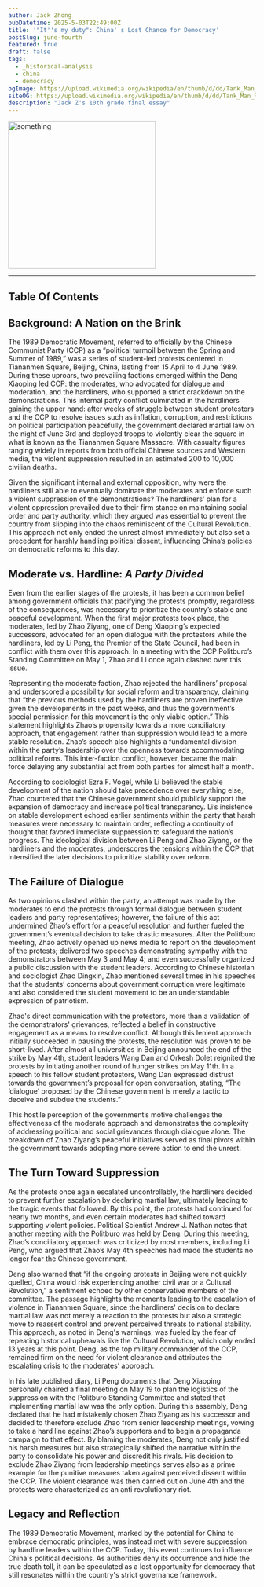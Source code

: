 ```yaml
---
author: Jack Zhong
pubDatetime: 2025-5-03T22:49:00Z
title: '"It''s my duty": China''s Lost Chance for Democracy'
postSlug: june-fourth
featured: true
draft: false
tags:
  - _historical-analysis
  - china
  - democracy
ogImage: https://upload.wikimedia.org/wikipedia/en/thumb/d/dd/Tank_Man_%28Tiananmen_Square_protester%29.jpg/250px-Tank_Man_%28Tiananmen_Square_protester%29.jpg
siteOG: https://upload.wikimedia.org/wikipedia/en/thumb/d/dd/Tank_Man_%28Tiananmen_Square_protester%29.jpg/250px-Tank_Man_%28Tiananmen_Square_protester%29.jpg
description: "Jack Z's 10th grade final essay"
---
```


<img src="https://upload.wikimedia.org/wikipedia/en/thumb/d/dd/Tank_Man_%28Tiananmen_Square_protester%29.jpg/250px-Tank_Man_%28Tiananmen_Square_protester%29.jpg" alt="something" width="300">

---

## Table Of Contents

## Background: A Nation on the Brink

The 1989 Democratic Movement, referred to officially by the Chinese Communist Party (CCP) as a “political turmoil between the Spring and Summer of 1989,” was a series of student-led protests centered in Tiananmen Square, Beijing, China, lasting from 15 April to 4 June 1989. During these uproars, two prevailing factions emerged within the Deng Xiaoping led CCP: the moderates, who advocated for dialogue and moderation, and the hardliners, who supported a strict crackdown on the demonstrations. This internal party conflict culminated in the hardliners gaining the upper hand: after weeks of struggle between student protestors and the CCP to resolve issues such as inflation, corruption, and restrictions on political participation peacefully, the government declared martial law on the night of June 3rd and deployed troops to violently clear the square in what is known as the Tiananmen Square Massacre. With casualty figures ranging widely in reports from both official Chinese sources and Western media, the violent suppression resulted in an estimated 200 to 10,000 civilian deaths.

Given the significant internal and external opposition, why were the hardliners still able to eventually dominate the moderates and enforce such a violent suppression of the demonstrations? The hardliners’ plan for a violent oppression prevailed due to their firm stance on maintaining social order and party authority, which they argued was essential to prevent the country from slipping into the chaos reminiscent of the Cultural Revolution. This approach not only ended the unrest almost immediately but also set a precedent for harshly handling political dissent, influencing China’s policies on democratic reforms to this day.

## Moderate vs. Hardline: _A Party Divided_

Even from the earlier stages of the protests, it has been a common belief among government officials that pacifying the protests promptly, regardless of the consequences, was necessary to prioritize the country’s stable and peaceful development. When the first major protests took place, the moderates, led by Zhao Ziyang, one of Deng Xiaoping’s expected successors, advocated for an open dialogue with the protestors while the hardliners, led by Li Peng, the Premier of the State Council, had been in conflict with them over this approach. In a meeting with the CCP Politburo’s Standing Committee on May 1, Zhao and Li once again clashed over this issue.

Representing the moderate faction, Zhao rejected the hardliners’ proposal and underscored a possibility for social reform and transparency, claiming that “the previous methods used by the hardliners are proven ineffective given the developments in the past weeks, and thus the government’s special permission for this movement is the only viable option.” This statement highlights Zhao’s propensity towards a more conciliatory approach, that engagement rather than suppression would lead to a more stable resolution. Zhao’s speech also highlights a fundamental division within the party’s leadership over the openness towards accommodating political reforms. This inter-faction conflict, however, became the main force delaying any substantial act from both parties for almost half a month.

According to sociologist Ezra F. Vogel, while Li believed the stable development of the nation should take precedence over everything else, Zhao countered that the Chinese government should publicly support the expansion of democracy and increase political transparency. Li’s insistence on stable development echoed earlier sentiments within the party that harsh measures were necessary to maintain order, reflecting a continuity of thought that favored immediate suppression to safeguard the nation’s progress. The ideological division between Li Peng and Zhao Ziyang, or the hardliners and the moderates, underscores the tensions within the CCP that intensified the later decisions to prioritize stability over reform.

## The Failure of Dialogue

As two opinions clashed within the party, an attempt was made by the moderates to end the protests through formal dialogue between student leaders and party representatives; however, the failure of this act undermined Zhao’s effort for a peaceful resolution and further fueled the government’s eventual decision to take drastic measures. After the Politburo meeting, Zhao actively opened up news media to report on the development of the protests; delivered two speeches demonstrating sympathy with the demonstrators between May 3 and May 4; and even successfully organized a public discussion with the student leaders. According to Chinese historian and sociologist Zhao Dingxin, Zhao mentioned several times in his speeches that the students’ concerns about government corruption were legitimate and also considered the student movement to be an understandable expression of patriotism.

Zhao's direct communication with the protestors, more than a validation of the demonstrators' grievances, reflected a belief in constructive engagement as a means to resolve conflict. Although this lenient approach initially succeeded in pausing the protests, the resolution was proven to be short-lived. After almost all universities in Beijing announced the end of the strike by May 4th, student leaders Wang Dan and Orkesh Dolet reignited the protests by initiating another round of hunger strikes on May 11th. In a speech to his fellow student protestors, Wang Dan expressed distrust towards the government’s proposal for open conversation, stating, “The ‘dialogue’ proposed by the Chinese government is merely a tactic to deceive and subdue the students.”

This hostile perception of the government’s motive challenges the effectiveness of the moderate approach and demonstrates the complexity of addressing political and social grievances through dialogue alone. The breakdown of Zhao Ziyang’s peaceful initiatives served as final pivots within the government towards adopting more severe action to end the unrest.

## The Turn Toward Suppression

As the protests once again escalated uncontrollably, the hardliners decided to prevent further escalation by declaring martial law, ultimately leading to the tragic events that followed. By this point, the protests had continued for nearly two months, and even certain moderates had shifted toward supporting violent policies. Political Scientist Andrew J. Nathan notes that another meeting with the Politburo was held by Deng. During this meeting, Zhao’s conciliatory approach was criticized by most members, including Li Peng, who argued that Zhao’s May 4th speeches had made the students no longer fear the Chinese government.

Deng also warned that “if the ongoing protests in Beijing were not quickly quelled, China would risk experiencing another civil war or a Cultural Revolution,” a sentiment echoed by other conservative members of the committee. The passage highlights the moments leading to the escalation of violence in Tiananmen Square, since the hardliners' decision to declare martial law was not merely a reaction to the protests but also a strategic move to reassert control and prevent perceived threats to national stability. This approach, as noted in Deng's warnings, was fueled by the fear of repeating historical upheavals like the Cultural Revolution, which only ended 13 years at this point. Deng, as the top military commander of the CCP, remained firm on the need for violent clearance and attributes the escalating crisis to the moderates’ approach.

In his late published diary, Li Peng documents that Deng Xiaoping personally chaired a final meeting on May 19 to plan the logistics of the suppression with the Politburo Standing Committee and stated that implementing martial law was the only option. During this assembly, Deng declared that he had mistakenly chosen Zhao Ziyang as his successor and decided to therefore exclude Zhao from senior leadership meetings, vowing to take a hard line against Zhao’s supporters and to begin a propaganda campaign to that effect. By blaming the moderates, Deng not only justified his harsh measures but also strategically shifted the narrative within the party to consolidate his power and discredit his rivals. His decision to exclude Zhao Ziyang from leadership meetings serves also as a prime example for the punitive measures taken against perceived dissent within the CCP. The violent clearance was then carried out on June 4th and the protests were characterized as an anti revolutionary riot.

## Legacy and Reflection

The 1989 Democratic Movement, marked by the potential for China to embrace democratic principles, was instead met with severe suppression by hardline leaders within the CCP. Today, this event continues to influence China's political decisions. As authorities deny its occurrence and hide the true death toll, it can be speculated as a lost opportunity for democracy that still resonates within the country's strict governance framework.
